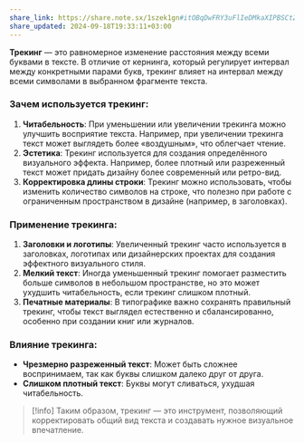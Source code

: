 ```yaml
---
share_link: https://share.note.sx/1szek1gn#itOBqDwFRY3uFlIeDMkaXIPBSCtZkjWqy7CPD/VHIJA
share_updated: 2024-09-18T19:33:11+03:00
---
```

**Трекинг** — это равномерное изменение расстояния между всеми буквами в тексте. В отличие от кернинга, который регулирует интервал между конкретными парами букв, трекинг влияет на интервал между всеми символами в выбранном фрагменте текста.

### Зачем используется трекинг:

1. **Читабельность**: При уменьшении или увеличении трекинга можно улучшить восприятие текста. Например, при увеличении трекинга текст может выглядеть более «воздушным», что облегчает чтение.
2. **Эстетика**: Трекинг используется для создания определённого визуального эффекта. Например, более плотный или разреженный текст может придать дизайну более современный или ретро-вид.
3. **Корректировка длины строки**: Трекинг можно использовать, чтобы изменить количество символов на строке, что полезно при работе с ограниченным пространством в дизайне (например, в заголовках).

### Применение трекинга:

1. **Заголовки и логотипы**: Увеличенный трекинг часто используется в заголовках, логотипах или дизайнерских проектах для создания эффектного визуального стиля.
2. **Мелкий текст**: Иногда уменьшенный трекинг помогает разместить больше символов в небольшом пространстве, но это может ухудшить читабельность, если трекинг слишком плотный.
3. **Печатные материалы**: В типографике важно сохранять правильный трекинг, чтобы текст выглядел естественно и сбалансированно, особенно при создании книг или журналов.

### Влияние трекинга:

- **Чрезмерно разреженный текст**: Может быть сложнее воспринимаем, так как буквы слишком далеко друг от друга.
- **Слишком плотный текст**: Буквы могут сливаться, ухудшая читабельность.

>[!info] Таким образом, трекинг — это инструмент, позволяющий корректировать общий вид текста и создавать нужное визуальное впечатление.